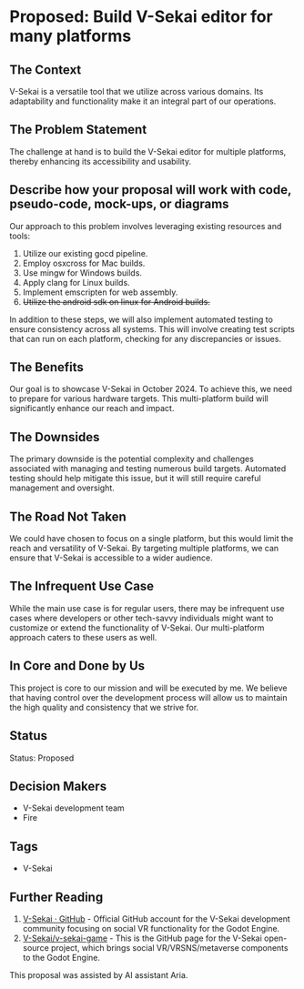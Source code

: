 # Proposed: Build V-Sekai editor for many platforms

## The Context

V-Sekai is a versatile tool that we utilize across various domains. Its adaptability and functionality make it an integral part of our operations.

## The Problem Statement

The challenge at hand is to build the V-Sekai editor for multiple platforms, thereby enhancing its accessibility and usability.

## Describe how your proposal will work with code, pseudo-code, mock-ups, or diagrams

Our approach to this problem involves leveraging existing resources and tools:

1. Utilize our existing gocd pipeline.
2. Employ osxcross for Mac builds.
3. Use mingw for Windows builds.
4. Apply clang for Linux builds.
5. Implement emscripten for web assembly.
6. ~~Utilize the android sdk on linux for Android builds.~~

In addition to these steps, we will also implement automated testing to ensure consistency across all systems. This will involve creating test scripts that can run on each platform, checking for any discrepancies or issues.

## The Benefits

Our goal is to showcase V-Sekai in October 2024. To achieve this, we need to prepare for various hardware targets. This multi-platform build will significantly enhance our reach and impact.

## The Downsides

The primary downside is the potential complexity and challenges associated with managing and testing numerous build targets. Automated testing should help mitigate this issue, but it will still require careful management and oversight.

## The Road Not Taken

We could have chosen to focus on a single platform, but this would limit the reach and versatility of V-Sekai. By targeting multiple platforms, we can ensure that V-Sekai is accessible to a wider audience.

## The Infrequent Use Case

While the main use case is for regular users, there may be infrequent use cases where developers or other tech-savvy individuals might want to customize or extend the functionality of V-Sekai. Our multi-platform approach caters to these users as well.

## In Core and Done by Us

This project is core to our mission and will be executed by me. We believe that having control over the development process will allow us to maintain the high quality and consistency that we strive for.

## Status

Status: Proposed <!-- Draft | Proposed | Rejected | Accepted | Deprecated | Superseded by -->

## Decision Makers

- V-Sekai development team
- Fire

## Tags

- V-Sekai

## Further Reading

1. [V-Sekai · GitHub](https://github.com/v-sekai) - Official GitHub account for the V-Sekai development community focusing on social VR functionality for the Godot Engine.
2. [V-Sekai/v-sekai-game](https://github.com/v-sekai/v-sekai-game) - This is the GitHub page for the V-Sekai open-source project, which brings social VR/VRSNS/metaverse components to the Godot Engine.

This proposal was assisted by AI assistant Aria.
